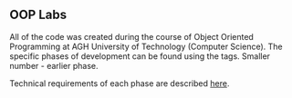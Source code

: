 ## OOP Labs
All of the code was created during the course of Object Oriented Programming at AGH University of Technology (Computer Science). 
The specific phases of development can be found using the tags. Smaller number - earlier phase. 

Technical requirements of each phase are described [here](https://github.com/apohllo/obiektowe-lab).
